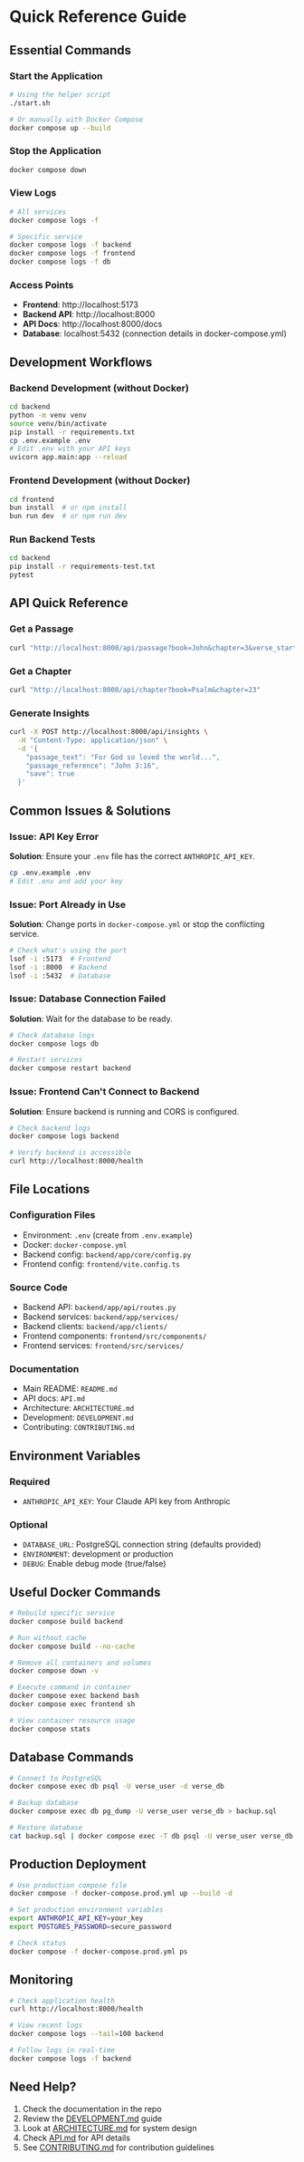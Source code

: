 # Quick Reference Guide

## Essential Commands

### Start the Application

```bash
# Using the helper script
./start.sh

# Or manually with Docker Compose
docker compose up --build
```

### Stop the Application

```bash
docker compose down
```

### View Logs

```bash
# All services
docker compose logs -f

# Specific service
docker compose logs -f backend
docker compose logs -f frontend
docker compose logs -f db
```

### Access Points

- **Frontend**: http://localhost:5173
- **Backend API**: http://localhost:8000
- **API Docs**: http://localhost:8000/docs
- **Database**: localhost:5432 (connection details in docker-compose.yml)

## Development Workflows

### Backend Development (without Docker)

```bash
cd backend
python -m venv venv
source venv/bin/activate
pip install -r requirements.txt
cp .env.example .env
# Edit .env with your API keys
uvicorn app.main:app --reload
```

### Frontend Development (without Docker)

```bash
cd frontend
bun install  # or npm install
bun run dev  # or npm run dev
```

### Run Backend Tests

```bash
cd backend
pip install -r requirements-test.txt
pytest
```

## API Quick Reference

### Get a Passage

```bash
curl "http://localhost:8000/api/passage?book=John&chapter=3&verse_start=16&verse_end=17"
```

### Get a Chapter

```bash
curl "http://localhost:8000/api/chapter?book=Psalm&chapter=23"
```

### Generate Insights

```bash
curl -X POST http://localhost:8000/api/insights \
  -H "Content-Type: application/json" \
  -d '{
    "passage_text": "For God so loved the world...",
    "passage_reference": "John 3:16",
    "save": true
  }'
```

## Common Issues & Solutions

### Issue: API Key Error

**Solution**: Ensure your `.env` file has the correct `ANTHROPIC_API_KEY`.

```bash
cp .env.example .env
# Edit .env and add your key
```

### Issue: Port Already in Use

**Solution**: Change ports in `docker-compose.yml` or stop the conflicting service.

```bash
# Check what's using the port
lsof -i :5173  # Frontend
lsof -i :8000  # Backend
lsof -i :5432  # Database
```

### Issue: Database Connection Failed

**Solution**: Wait for the database to be ready.

```bash
# Check database logs
docker compose logs db

# Restart services
docker compose restart backend
```

### Issue: Frontend Can't Connect to Backend

**Solution**: Ensure backend is running and CORS is configured.

```bash
# Check backend logs
docker compose logs backend

# Verify backend is accessible
curl http://localhost:8000/health
```

## File Locations

### Configuration Files

- Environment: `.env` (create from `.env.example`)
- Docker: `docker-compose.yml`
- Backend config: `backend/app/core/config.py`
- Frontend config: `frontend/vite.config.ts`

### Source Code

- Backend API: `backend/app/api/routes.py`
- Backend services: `backend/app/services/`
- Backend clients: `backend/app/clients/`
- Frontend components: `frontend/src/components/`
- Frontend services: `frontend/src/services/`

### Documentation

- Main README: `README.md`
- API docs: `API.md`
- Architecture: `ARCHITECTURE.md`
- Development: `DEVELOPMENT.md`
- Contributing: `CONTRIBUTING.md`

## Environment Variables

### Required

- `ANTHROPIC_API_KEY`: Your Claude API key from Anthropic

### Optional

- `DATABASE_URL`: PostgreSQL connection string (defaults provided)
- `ENVIRONMENT`: development or production
- `DEBUG`: Enable debug mode (true/false)

## Useful Docker Commands

```bash
# Rebuild specific service
docker compose build backend

# Run without cache
docker compose build --no-cache

# Remove all containers and volumes
docker compose down -v

# Execute command in container
docker compose exec backend bash
docker compose exec frontend sh

# View container resource usage
docker compose stats
```

## Database Commands

```bash
# Connect to PostgreSQL
docker compose exec db psql -U verse_user -d verse_db

# Backup database
docker compose exec db pg_dump -U verse_user verse_db > backup.sql

# Restore database
cat backup.sql | docker compose exec -T db psql -U verse_user verse_db
```

## Production Deployment

```bash
# Use production compose file
docker compose -f docker-compose.prod.yml up --build -d

# Set production environment variables
export ANTHROPIC_API_KEY=your_key
export POSTGRES_PASSWORD=secure_password

# Check status
docker compose -f docker-compose.prod.yml ps
```

## Monitoring

```bash
# Check application health
curl http://localhost:8000/health

# View recent logs
docker compose logs --tail=100 backend

# Follow logs in real-time
docker compose logs -f backend
```

## Need Help?

1. Check the documentation in the repo
2. Review the [DEVELOPMENT.md](DEVELOPMENT.md) guide
3. Look at [ARCHITECTURE.md](ARCHITECTURE.md) for system design
4. Check [API.md](API.md) for API details
5. See [CONTRIBUTING.md](CONTRIBUTING.md) for contribution guidelines

